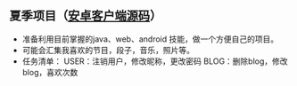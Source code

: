 ## 夏季项目（[安卓客户端源码](https://github.com/mixinan/mixinan_android)）
- 准备利用目前掌握的java、web、android 技能，做一个方便自己的项目。
- 可能会汇集我喜欢的节目，段子，音乐，照片等。
- 任务清单：
	USER：注销用户，修改昵称，更改密码
	BLOG：删除blog，修改blog，喜欢次数
